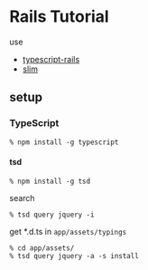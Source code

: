 # Rails Tutorial

use

- [typescript-rails](https://github.com/typescript-ruby/typescript-rails)
- [slim](https://github.com/slim-template/slim-rails)


## setup

### TypeScript

```
% npm install -g typescript
```

#### tsd

```
% npm install -g tsd
```

search

```
% tsd query jquery -i
```

get *.d.ts in `app/assets/typings`

```
% cd app/assets/
% tsd query jquery -a -s install
```
